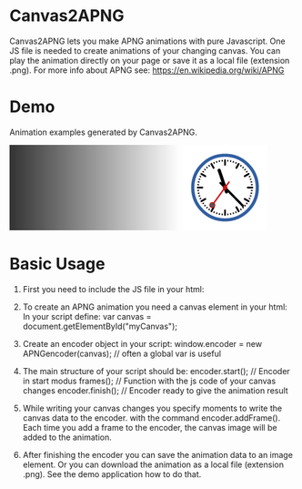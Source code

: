 # Canvas2APNG

Canvas2APNG lets you make APNG animations with pure Javascript.
One JS file is needed to create animations of your changing canvas.
You can play the animation directly on your page or save it as a local
file (extension .png).
For more info about APNG see: https://en.wikipedia.org/wiki/APNG

# Demo
Animation examples generated by Canvas2APNG.

![Basic animation.](Demo/demo_animation_basics.png)
![Clock animation.](Demo/demo_animation_clock.png)

# Basic Usage

1. First you need to include the JS file in your html:
   <script type="text/javascript" src="canvas2apng.js">  </script>

2. To create an APNG animation you need a canvas element in your html:
   <canvas id="myCanvas" >  </canvas>
   In your script define:
   var canvas = document.getElementById("myCanvas");

3. Create an encoder object in your script:
   window.encoder = new APNGencoder(canvas);  // often a global var is useful

4. The main structure of your script should be:
     encoder.start();   // Encoder in start modus
     frames();          // Function with the js code of your canvas changes
     encoder.finish();  // Encoder ready to give the animation result 

5. While writing your canvas changes you specify moments to write the canvas data to the encoder.
   with the command encoder.addFrame().
   Each time you add a frame to the encoder, the canvas image will be added to the animation.

6. After finishing the encoder you can save the animation data to an image element.
   Or you can download the animation as a local file (extension .png).
   See the demo application how to do that.


